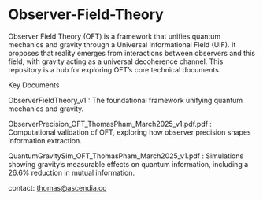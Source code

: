 # Observer-Field-Theory

Observer Field Theory (OFT) is a framework that unifies quantum mechanics and gravity through a Universal Informational Field (UIF). It proposes that reality emerges from interactions between observers and this field, with gravity acting as a universal decoherence channel. This repository is a hub for exploring OFT’s core technical documents.

Key Documents

ObserverFieldTheory_v1 : The foundational framework unifying quantum mechanics and gravity.

ObserverPrecision_OFT_ThomasPham_March2025_v1.pdf.pdf : Computational validation of OFT, exploring how observer precision shapes information extraction.

QuantumGravitySim_OFT_ThomasPham_March2025_v1.pdf : Simulations showing gravity’s measurable effects on quantum information, including a 26.6% reduction in mutual information.

contact: thomas@ascendia.co
